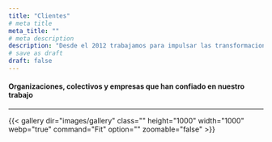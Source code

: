 ```yaml
---
title: "Clientes"
# meta title
meta_title: ""
# meta description
description: "Desde el 2012 trabajamos para impulsar las transformaciones que buscas, encontrar respuestas a las preguntas que se plantean y conocer realidades de interés para nuestros proyectos y clientes. Utilizamos diversas y novedosas herramientas para la recolección, el procesamiento y el análisis de datos."
# save as draft
draft: false
---
```



#### Organizaciones, colectivos y empresas que han confiado en nuestro trabajo

<hr>

{{< gallery dir="images/gallery" class="" height="1000" width="1000"  webp="true" command="Fit" option="" zoomable="false" >}}


